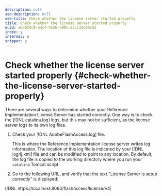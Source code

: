 ```yaml
---
description: null
seo-description: null
seo-title: Check whether the license server started properly
title: Check whether the license server started properly
uuid: a6a034c9-b3c4-4e26-b901-d2c132c00c52
index: y
internal: n
snippet: y
---
```


# Check whether the license server started properly {#check-whether-the-license-server-started-properly}

 There are several ways to determine whether your Reference Implementation License Server has started correctly. One way is to check the [!DNL catalina.log] logs, but this may not be sufficient, as the license server logs to its own log files. 
1. Check your [!DNL AdobeFlashAccess.log] file.

   This is where the Reference Implementation license server writes log information. The location of this log file is indicated by your [!DNL log4j.xml] file and can be modified to point to any location. By default, the log file is copied to the working directory where you run your `catalina` Tomcat script.
1. Go to the following URL, and verify that the text "License Server is setup correctly" is displayed:

[!DNL ht<span></span>tps://localhost:8080/flashaccess/license/v4]
